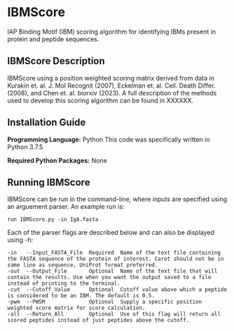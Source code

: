 # IBMScore
 IAP Binding Motif (IBM) scoring algorithm for identifying IBMs present in protein and peptide sequences.

## IBMScore Description
IBMScore using a position weighted scoring matrix derived from data in Kurakin et. al. J. Mol Recognit (2007), 
Eckelman et. al. Cell. Death Differ. (2008), and Chen et. al. biorxiv (2023). A full description of the methods
used to develop this scoring algorithm can be found in XXXXXX.

## Installation Guide
__Programming Language:__ Python
This code was specifically written in Python 3.7.5

__Required Python Packages:__
None

## Running IBMScore
IBMScore can be run in the command-line, where inputs are specified using an arguement parser. An example run is:
```
run IBMScore.py -in IgA.fasta
```
Each of the parser flags are described below and can also be displayed using -h:
```
-in   --Input_FASTA_File  Required  Name of the text file containing the FASTA sequence of the protein of interest. Carot should not be in same line as sequence, UniProt format preferred.
-out  --Output_File       Optional  Name of the text file that will contain the results. Use when you want the output saved to a file instead of printing to the terminal.
-cut  --Cutoff_Value      Optional  Cutoff value above which a peptide is considered to be an IBM. The default is 0.5.
-pwm  --PWSM              Optional  Supply a specific position weighted score matrix for score calculation.
-all  --Return_All        Optional  Use of this flag will return all scored peptides instead of just peptides above the cutoff.
```